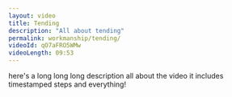 ```yaml
---
layout: video
title: Tending
description: "All about tending"
permalink: workmanship/tending/
videoId: qO7aFRO5WMw
videoLength: 09:53
---
```


here's a long long long description all about the video
it includes timestamped steps and everything!